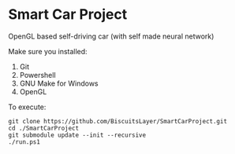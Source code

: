 # Smart Car Project

OpenGL based self-driving car (with self made neural network)

Make sure you installed:
1. Git
2. Powershell
3. GNU Make for Windows 
4. OpenGL

To execute:

    git clone https://github.com/BiscuitsLayer/SmartCarProject.git
    cd ./SmartCarProject
    git submodule update --init --recursive
    ./run.ps1